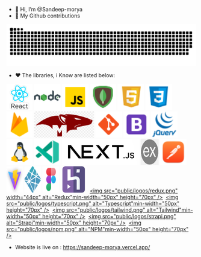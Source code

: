 - 👋 Hi, I’m @Sandeep-morya
- 📃 My Github contributions
 <img src="https://github.com/Sandeep-morya/Sandeep-morya/blob/main/public/plante.svg" alt="contributions"/>

- ❤️ The libraries, i Know are listed below:

[<img src="public/logos/react.png" alt="React" min-width="50px" height="70px" />](#)
[<img src="public/logos/node.png" alt="Node" min-width="50px" height="70px" />](#)
[<img src="public/logos/javascript.png" alt="Javascript" min-width="50px" height="70px" />](#)
[<img src="public/logos/mongo.png" alt="MongoDB" min-width="50px" height="70px" />](#)
[<img src="public/logos/html.png" alt="HTML" min-width="50px" height="70px" />](#)
[<img src="public/logos/css.png" alt="CSS" min-width="50px" height="70px" />](#)
[<img src="public/logos/firebase.png" alt="Firebase" min-width="50px" height="70px" />](#)
[<img src="public/logos/mongoose.png" alt="Mongoose" min-width="50px" height="70px" />](#)
[<img src="public/logos/git.png" alt="Git" min-width="50px" height="70px" />](#)
[<img src="public/logos/bootstrap.png" alt="Bootstrap" min-width="50px" height="70px" />](#)
[<img src="public/logos/jquery.png" alt="jQuery" min-width="50px" height="70px" />](#)
[<img src="public/logos/linux.png" alt="Linux" min-width="50px" height="70px" />](#)
[<img src="public/logos/vscode.png" alt="VSCode" min-width="50px" height="70px" />](#)
[<img src="public/logos/next.png" alt="Next_JS" min-width="50px" height="70px" />](#)
[<img src="public/logos/express.png" width="48px" alt="Express" min-width="50px" height="70px" />](#)
[<img src="public/logos/postman.png" alt="Postman" min-width="50px" height="70px" />](#)
[<img src="public/logos/vite.png" width="44px" alt="Vite" min-width="50px" height="70px" />](#)
[<img src="public/logos/netlify.png" width="44px" alt="Netlify" min-width="50px" height="70px" />](#)
[<img src="public/logos/figma.png" width="44px" min-width="50px" height="70px" />](#)
[<img src="public/logos/heroku.png"  alt="Heroku" min-width="50px" height="70px" />](#)&nbsp;
[<img src="public/logos/redux.png" width="44px" alt="Redux"min-width="50px" height="70px" />](#)&nbsp;
[<img src="public/logos/typescript.png"  alt="Typescript"min-width="50px" height="70px" />](#)&nbsp;
[<img src="public/logos/tailwind.png" alt="Tailwind"min-width="50px" height="70px" />](#)&nbsp;
[<img src="public/logos/strapi.png"  alt="Strapi"min-width="50px" height="70px" />](#)&nbsp;
[<img src="public/logos/npm.png"  alt="NPM"min-width="50px" height="70px" />](#)&nbsp;

- Website is live on : https://sandeep-morya.vercel.app/
